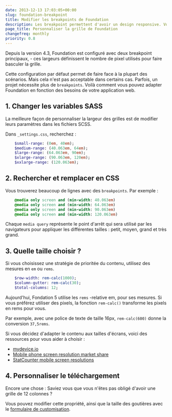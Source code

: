 ```yaml
---
date: 2013-12-13 17:03:05+00:00
slug: foundation-breakpoint
title: Modifier les breakpoints de Foundation
description: Les breakpoint permettent d'avoir un design responsive. Voici comment modifier les variables sass avec le framework Foundation.
page_title: Personnaliser la grille de Foundation
changefreq: monthly
priority: 0.8
---
```


Depuis la version 4.3, Foundation est configuré avec deux breakpoint principaux, - ces largeurs définissent le nombre de pixel utilisés pour faire basculer la grille.

Cette configuration par défaut permet de faire face à la plupart des scénarios. Mais cela n'est pas acceptable dans certains cas. Parfois, un projet nécessite plus de `breakpoints`. Voilà comment vous pouvez adapter Foundation en fonction des besoins de votre application web.

## 1. Changer les variables SASS

La meilleure façon de personnaliser la largeur des grilles est de modifier leurs paramètres dans les fichiers SCSS.

Dans `_settings.css`, recherchez :

~~~ sass
    $small-range: (0em, 40em);
    $medium-range: (40.063em, 64em);
    $large-range: (64.063em, 90em);
    $xlarge-range: (90.063em, 120em);
    $xxlarge-range: (120.063em);
~~~

## 2. Rechercher et remplacer en CSS

Vous trouverez beaucoup de lignes avec des `breakpoints`. Par exemple :

~~~ sass
    @media only screen and (min-width: 40.063em)
    @media only screen and (min-width: 64.063em)
    @media only screen and (min-width: 90.063em)
    @media only screen and (min-width: 120.063em)
~~~

Chaque `media query` représente le point d'arrêt qui sera utilisé par les navigateurs pour appliquer les différentes tailles : petit, moyen, grand et très grand.

## 3. Quelle taille choisir ?

Si vous choisissez une stratégie de prioritée du contenu, utilisez des mesures en `em` ou `rems`.

~~~ sass
    $row-width: rem-calc(1000);
    $column-gutter: rem-calc(30);
    $total-columns: 12;
~~~

Aujourd'hui, Fondation 5 utilise les `rems` -relative em, pour ses mesures. Si vous préférez utiliser des pixels, la fonction `rem-calc()` transforme les pixels en rems pour vous.

Par exemple, avec une police de texte de taille 16px, `rem-calc(600)` donne la conversion `37,5rems`.

Si vous décidez d'adapter le contenu aux tailles d'écrans, voici des ressources pour vous aider à choisir :

- [mydevice.io](http://mydevice.io/devices/)
- [Mobile phone screen resolution market share](http://stats.areppim.com/stats/stats_mobiresxtime.htm)
- [StatCounter mobile screen resolutions](http://gs.statcounter.com/#mobile_resolution-ww-monthly-201307-201312)

## 4. Personnaliser le téléchargement

Encore une chose : Saviez vous que vous n'êtes pas obligé d'avoir une grille de 12 colonnes ?

Vous pouvez modifier cette propriété, ainsi que la taille des goutières avec le [formulaire de customisation](http://Foundation.zurb.com/develop/download.html#customizeFoundation).
